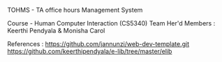 TOHMS - TA office hours Management System

Course - Human Computer Interaction (CS5340)
Team Her'd
Members : Keerthi Pendyala & Monisha Carol


References :
https://github.com/jannunzi/web-dev-template.git
https://github.com/keerthipendyala/e-lib/tree/master/elib
